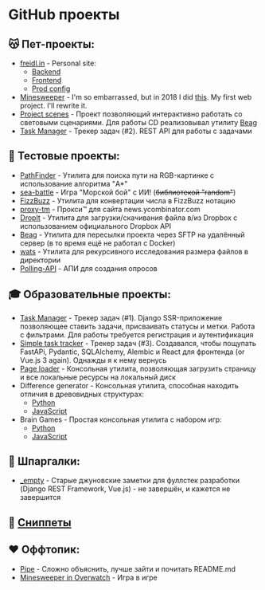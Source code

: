 # GitHub проекты
## 😽 Пет-проекты:
* [freidl.in](http://freidl.in) - Personal site:
    * [Backend](https://github.com/mnogom/bash-backend)
    * [Frontend](https://github.com/mnogom/bash-frontend)
    * [Prod config]()
* [Minesweeper](https://mine.aloy.xyz) - I'm so embarrassed, but in 2018 I did [this](https://github.com/mnogom/minesweeper). My first web project. I'll rewrite it.
* [Project scenes](https://scene.aloy.xyz/) - Проект позволяющий интерактивно работать со световыми сценариями. Для работы CD реализовывал утилиту [Beag](https://github.com/mnogom/beget-agent)
* [Task Manager](https://github.com/mnogom/task_manager) - Трекер задач (#2). REST API для работы с задачами

## 🧷 Тестовые проекты:
* [PathFinder](https://github.com/mnogom/pathfinder) - Утилита для поиска пути на RGB-картинке с использование алгоритма "A*"
* [sea-battle](https://github.com/mnogom/sea-battle) - Игра "Морской бой" с ИИ! (~~библиотекой "random"~~)
* [FizzBuzz](https://github.com/mnogom/FizzBuzz) - Утилита для конвертации числа в FizzBuzz нотацию
* [proxy-tm](https://github.com/mnogom/proxy-tm) - Прокси™ для сайта news.ycombinator.com
* [DropIt](https://github.com/mnogom/dropit) - Утилита для загрузки/скачивания файла в/из Dropbox с использованием официального Dropbox API
* [Beag](https://github.com/mnogom/beget-agent) - Утилита для пересылки проекта через SFTP на удалённый сервер (в то время ещё не работал с Docker)
* [wats](https://github.com/mnogom/what-about-the-size) - Утилита для рекурсивного исследования размера файлов в директории
* [Polling-API](https://github.com/mnogom/polling-api) - АПИ для создания опросов

## 🎓 Образовательные проекты:
* [Task Manager](https://github.com/mnogom/python-project-lvl4) - Трекер задач (#1). Django SSR-приложение позволяющее ставить задачи, присваивать статусы и метки. Работа с фильтрами. Для работы требуется регистрация и аутентификация
* [Simple task tracker](https://github.com/mnogom/simple-task-tracker) - Трекер задач (#3). Создавался, чтобы пощупать FastAPi, Pydantic, SQLAlchemy, Alembic и React для фронтенда (or Vue.js 3 again). Однажды я к нему вернусь
* [Page loader](https://github.com/mnogom/python-project-lvl3) - Консольная утилита, позволяющая загрузить страницу и все локальные ресурсы на локальный диск
* Difference generator - Консольная утилита, способная находить отличия в древовидных структурах:
  * [Python](https://github.com/mnogom/python-project-lvl2)
  * [JavaScript](https://github.com/mnogom/frontend-project-lvl2)
* Brain Games - Простая консольная утилита с набором игр:
  * [Python](https://github.com/mnogom/python-project-lvl1)
  * [JavaScript](https://github.com/mnogom/frontend-project-lvl1)

## 📓 Шпаргалки:
* [_empty](https://github.com/mnogom/_empty) - Старые джуновские заметки для фуллстек разработки (Django REST Framework, Vue.js) - не завершён, и кажется не завершится

## 📄 [Сниппеты](https://gist.github.com/mnogom)

## ❤️ Оффтопик:
* [Pipe](https://github.com/mnogom/pipe) - Сложно объяснить, лучше зайти и почитать README.md
* [Minesweeper in Overwatch](https://github.com/mnogom/overwatch-minesweeper) - Игра в игре
